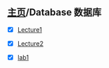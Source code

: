 ## [主页](../README.md)/Database 数据库

- [x] [Lecture1](Lecture1.md)
- [x] [Lecture2](Lecture2.md)  



- [x] [lab1](labs/lab1/readme.md)        
